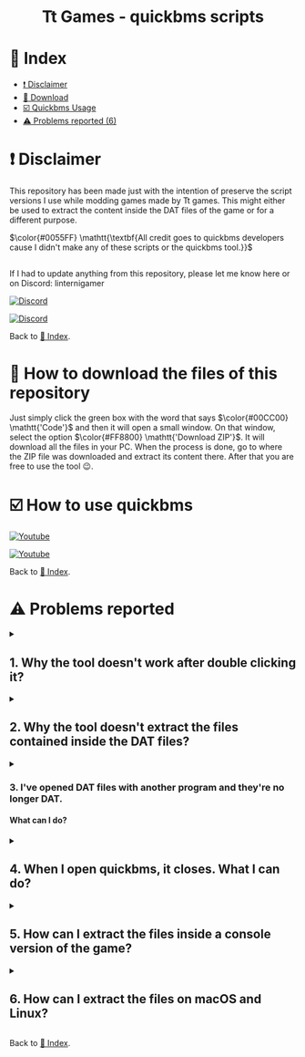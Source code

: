 <h1><p align="center"><b>Tt Games - quickbms scripts</b></p></h1>

# 📑 Index
- [❗ Disclaimer](#-disclaimer)
- [💾 Download](#-how-to-download-the-files-of-this-repository)
- [☑️ Quickbms Usage](#️-how-to-use-quickbms)
- [⚠️ Problems reported (6)](#️-problems-reported)

# ❗ Disclaimer
This repository has been made just with the intention of preserve the script versions I use while modding games made by Tt games. This might either be used to extract the content inside the DAT files of the game or for a different purpose.

$\color{#0055FF} \mathtt{\textbf{All credit goes to quickbms developers cause I didn't make any of these scripts or the quickbms tool.}}$

##
If I had to update anything from this repository, please let me know here or on Discord: linternigamer

[![Discord](https://img.shields.io/badge/TT%20Games%20Modding%20Discord-Invitation%20link-7289DA.svg?logo=Discord&style=flat-circle&labelColor=04192E&color=003EAB&logoColor=1FDDC9)](https://discord.gg/9gYXPka)

[![Discord](https://img.shields.io/badge/linterni%20Gamer's%20Discord%20Server-Invitation%20link-7289DA.svg?logo=Discord&style=flat-circle&logoColor=0051FF&labelColor=04192E&color=731FDD)](https://discord.gg/RrvzDAC)

Back to [📑 Index](#-index).
# 💾 How to download the files of this repository
Just simply click the green box with the word that says $\color{#00CC00} \mathtt{'Code'}$ and then it will open a small window. On that window, select the option $\color{#FF8800} \mathtt{'Download ZIP'}$. It will download all the files in your PC. When the process is done, go to where the ZIP file was downloaded and extract its content there. After that you are free to use the tool 😉.

# ☑️ How to use quickbms
[![Youtube](https://img.shields.io/badge/RogerRoger%20tutorial%20about%20it-Video%20link-7289DA.svg?logo=Youtube&style=flat-circle&labelColor=FFFFFF&color=C00808&logoColor=FF0000)](https://www.youtube.com/watch?v=_EQ3hPrh0V8)

[![Youtube](https://img.shields.io/badge/linterni's%20tutorial%20to%20start%20modding%20TCS-Video%20link-7289DA.svg?logo=Youtube&style=flat-circle&labelColor=FFFFFF&color=C00808&logoColor=FF0000)](https://www.youtube.com/watch?v=gchonYfKs04)

Back to [📑 Index](#-index).
# ⚠️ Problems reported
<details><summary><h2>1. Why the tool doesn't work after double clicking it?</h2></summary>
In case that happened, then do the following:

1.- In the tab above, go to File -> Open Windows Powershell.

2.- Put the name of the file you wanna open with its extension.

3.- Follow the steps to be able to extract dat files.
</details>
<details><summary><h2>2. Why the tool doesn't extract the files contained inside the DAT files?</h2></summary>
It might be due to these reasons:

1.- The bms script you selected is not the correct one.

2.- The DAT file is not valid (E.g. Transformers The Game for Xbox 360).

3.- The DAT files are corrupted (careful with extracting DAT files from PS3 or Xbox 360 ISOs, check problem nº5).

4.- The DAT file is too big to be processed on the memory (quickbms shows the error memory allocation problem, happens with the DAT files from TCS PS3).
</details>
<details><summary><h3>3. I've opened DAT files with another program and they're no longer DAT.</h3> <h4>What can I do?</h4></summary>
The DAT files have not been altered, just your computer shows them with a different icon. What you need to check to make sure they are still DAT files is the type of file they are. If it says `DAT file` then it's still a DAT file and so it can be extracted easily with quickbms following the correct steps.

If they aren't DAT files anymore, then get the original DAT files and DO NOT try to open them again with a different program.
</details>
<details><summary><h2>4. When I open quickbms, it closes. What I can do?</h2></summary>
Right click on it, run it as administrator and done. This problem has been reported to happen on Windows 11 so by running the tool as administrator solves the problem.
</details>
<details><summary><h2> 5. How can I extract the files inside a console version of the game?</h2></summary>
It depends of which console version of the game we're talking about:

- $\color{#FF8800} \mathtt{\textbf{\large{Android and IOS}}}$: the game files are all contained in the `.obb` file, so extract it using quickbms like it was a DAT file.

- $\color{#FF8800} \mathtt{\textbf{\large{Xbox 360}}}$: sometimes the game comes compressed on an ISO file and we can see it contains 2 folder called `AUDIO_TS` and `VIDEO_TS`. In that case you need a tool that has been built specifically to extract Xbox 360 ISO files like **XBOX 360 ISO Extract**. By opening the tool and selecting the ISO of the game you wanna decompress, it will extract all the content from it and everything will look normal now (there would be the case in which there are no DAT files and everything is extracted, so $\color{#0066FF} \mathtt{\textbf{\large{say thanks to the devs}}}$ :innocent:).

- $\color{#FF8800} \mathtt{\textbf{\large{Wii}}}$: sometimes the game comes compressed on a `.wbfs` file or `.nkit.iso` file. Depending of which of them you have to deal with you will need:
  - **Nkit**: to extract the `.nkit.iso` file or convert it to an iso file you can extract later.
  - **Wbfs to ISO**: to convert the `.wbfs` file to an iso file you can later extract using Nkit.
  SInce here just follow the steps (there would be the case **again** in which there are no DAT files and everything is extracted, so $\color{#0066FF} \mathtt{\textbf{\large{say thanks again to the devs}}}$ :innocent:).

- $\color{#FF8800} \mathtt{\textbf{\large{PS3}}}$: the files are all contained in a `.pkg` file, so using **PSN PKG Decryptor & Extractor** should convert it to iso. From there just extract the files of the iso normally. If there were no DAT files and some weird files ended on 60000 or something like that, **those files are a fragmented DAT file** you will need to join using a hex editor to be able to extract the content inside of it.

- $\color{#FF8800} \mathtt{\textbf{\large{PSP}}}$: Use UMGDen to extract the files. A good example of having issues here with DAT files is **Transformers: The Game** on this console version. **There are no DAT files** and the files contained inside of it contain unknown extensions that make us $\color{#FF0000} \mathtt{\textbf{\large{unavailable to extract them}}}$.
</details>

<details><summary><h2> 6. How can I extract the files on macOS and Linux?</h2></summary>
Fortunately, quickbms can be run on both of them. You can download them here:
   
- $\color{#00FF00} \mathtt{\textbf{\large{Linux}}}$: [Download](https://aluigi.altervista.org/papers/quickbms-src-0.12.0.zip). The game will have the same structure as normal: DAT files you have to extract (remember to use the bms files left on this repository to not have problems extracting).
 
- $\color{#00FF00} \mathtt{\textbf{\large{macOS}}}$: On macOS there is an extra step to take. There is a file inside the folder `Contents` (located in `GameName`/`GameName`.app/) and this file has as extension `.dmg`. This file contains the DAT files of the game so we have to extract it. It can either be extracted using 7zip for macOS or using DMG Extractor. Once it's done, now we can see we have a Data folder with all the DAT files there. To use quickbms on macOS, you can get it from here: [Download](https://github.com/ryopei/quickbms-macos/releases/tag/v0.8.0) (remember to use the bms files left on this repository to not have problems extracting).
</details>

Back to [📑 Index](#-index).
